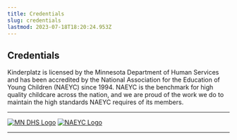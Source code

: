 ```yaml
---
title: Credentials
slug: credentials
lastmod: 2023-07-18T18:20:24.953Z
---
```

## Credentials

Kinderplatz is licensed by the Minnesota Department of Human Services and has been accredited by the National Association for the Education of Young Children (NAEYC) since 1994. NAEYC is the benchmark for high quality childcare across the nation, and we are proud of the work we do to maintain the high standards NAEYC requires of its members.

---

[![MN DHS Logo](/images/logo/dhs-logo-rgb-color-1200x338-transparent.png)](https://mn.gov/dhs//)
[![NAEYC Logo](/images/logo/naeyc-logo.png)](https://www.naeyc.org/)

---